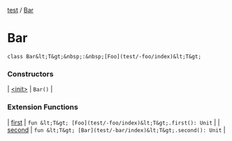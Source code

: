 [test](test/index) / [Bar](test/-bar/index)


# Bar

`class Bar&lt;T&gt;&nbsp;:&nbsp;[Foo](test/-foo/index)&lt;T&gt;`



### Constructors


| [&lt;init&gt;](test/-bar/-init-) | `Bar()` |


### Extension Functions


| [first](test/first) | `fun &lt;T&gt; [Foo](test/-foo/index)&lt;T&gt;.first(): Unit` |
| [second](test/second) | `fun &lt;T&gt; [Bar](test/-bar/index)&lt;T&gt;.second(): Unit` |

